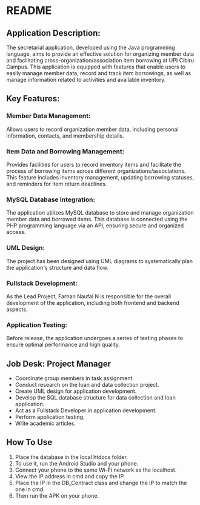 
# README
 
## Application Description:
The secretarial application, developed using the Java programming language, aims to provide an effective solution for organizing member data and facilitating cross-organization/association item borrowing at UPI Cibiru Campus. This application is equipped with features that enable users to easily manage member data, record and track item borrowings, as well as manage information related to activities and available inventory.

## Key Features:

### Member Data Management:
Allows users to record organization member data, including personal information, contacts, and membership details.

### Item Data and Borrowing Management:
Provides facilities for users to record inventory items and facilitate the process of borrowing items across different organizations/associations. This feature includes inventory management, updating borrowing statuses, and reminders for item return deadlines.

### MySQL Database Integration:
The application utilizes MySQL database to store and manage organization member data and borrowed items. This database is connected using the PHP programming language via an API, ensuring secure and organized access.

### UML Design:
The project has been designed using UML diagrams to systematically plan the application's structure and data flow.

### Fullstack Development:
As the Lead Project, Farhan Naufal N is responsible for the overall development of the application, including both frontend and backend aspects.

### Application Testing:
Before release, the application undergoes a series of testing phases to ensure optimal performance and high quality.

## Job Desk: Project Manager

- Coordinate group members in task assignment.
- Conduct research on the loan and data collection project.
- Create UML design for application development.
- Develop the SQL database structure for data collection and loan application.
- Act as a Fullstack Developer in application development.
- Perform application testing.
- Write academic articles.

## How To Use

1. Place the database in the local htdocs folder.
2. To use it, run the Android Studio and your phone.
3. Connect your phone to the same Wi-Fi network as the localhost.
4. View the IP address in cmd and copy the IP.
5. Place the IP in the DB_Contract class and change the IP to match the one in cmd.
6. Then run the APK on your phone.
